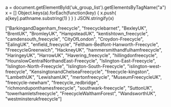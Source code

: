 a = document.getElementById('uk_group_list').getElementsByTagName("a")
x = []
Object.keys(a).forEach(function(key) { x.push( a[key].pathname.substring(1) ) } )
JSON.stringify(x)

["BarkingandDagenham_freecycle", "freecyclebarnet", "BexleyUK", "BrentUK", "BromleyUK", "HampsteadUK", "kentishtown_freecycle", "camdensouth_freecycle", "CityOfLondon", "Croydon-Freecycle", "EalingUK", "enfield_freecycle", "Feltham-Bedfont-Hanworth-Freecycle", "FreecycleGreenwich", "HackneyUK", "hammersmithandfulhamfreecycle", "HaringeyUK", "HarrowUK", "Havering_freecycle", "hillingdonfreecycle", "HounslowCentralNorthandEast-Freecycle", "Islington-East-Freecycle", "Islington-North-Freecycle", "Islington-South-Freecycle", "islington-west-freecycle", "KensingtonandChelseaFreecycle", "freecycle-kingston", "LambethUK", "LewishamUK", "mertonfreecycle", "MuseumFreecycleUK", "freecycle-newham", "freecycle_redbridge", "richmonduponthamesfreecycle", "southwark-freecycle", "SuttonUK", "towerhamletsfreecycle", "FreecycleWalthamForest", "WandsworthUK", "westminsterukfreecycle"]
